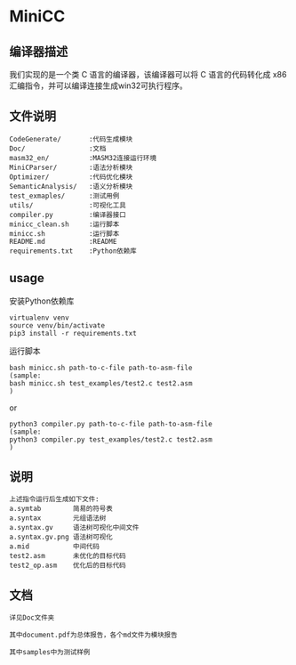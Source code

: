 # MiniCC
## 编译器描述
我们实现的是一个类 C 语言的编译器，该编译器可以将 C 语言的代码转化成 x86 汇编指令，并可以编译连接生成win32可执行程序。

## 文件说明
```
CodeGenerate/       :代码生成模块
Doc/                :文档
masm32_en/          :MASM32连接运行环境
MiniCParser/        :语法分析模块
Optimizer/          :代码优化模块
SemanticAnalysis/   :语义分析模块
test_exmaples/      :测试用例
utils/              :可视化工具
compiler.py         :编译器接口
minicc_clean.sh     :运行脚本
minicc.sh           :运行脚本
README.md           :README
requirements.txt    :Python依赖库
```

## usage
安装Python依赖库
```
virtualenv venv
source venv/bin/activate
pip3 install -r requirements.txt
```
运行脚本
```
bash minicc.sh path-to-c-file path-to-asm-file
(sample:
bash minicc.sh test_examples/test2.c test2.asm
)
```
or
```
python3 compiler.py path-to-c-file path-to-asm-file
(sample:
python3 compiler.py test_examples/test2.c test2.asm
)
```

## 说明
```
上述指令运行后生成如下文件:
a.symtab        简易的符号表
a.syntax        元组语法树
a.syntax.gv     语法树可视化中间文件
a.syntax.gv.png 语法树可视化
a.mid           中间代码
test2.asm       未优化的目标代码
test2_op.asm    优化后的目标代码
```

## 文档
```
详见Doc文件夹

其中document.pdf为总体报告，各个md文件为模块报告

其中samples中为测试样例
```